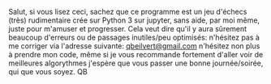 Salut, si vous lisez ceci, sachez que ce programme est un jeu d'échecs (très) rudimentaire crée sur Python 3 sur jupyter, sans aide, par moi même, juste pour m'amuser et progresser. Cela veut dire qu'il y aura sûrement beaucoup d'erreurs ou de passages inutiles/peu optimisés: n'hésitez pas à me corriger via l'adresse suivante: qbeilvert@gmail.com
n'hésitez non plus à prendre mon code, même si je vous recommande fortement d'aller voir de meilleures algorythmes j'espère que vous passer une bonne journée/soirée, qui que vous soyez. QB
